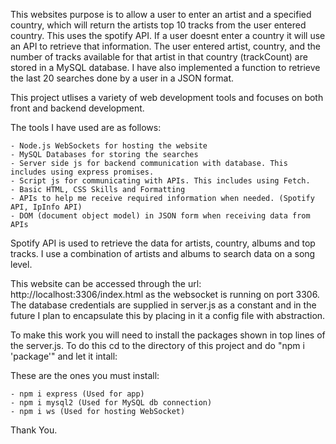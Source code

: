 
This websites purpose is to allow a user to enter an artist and a specified country, which will return the artists top 10 tracks from the user entered country. 
This uses the spotify API.
If a user doesnt enter a country it will use an API to retrieve that information.
The user entered artist, country, and the number of tracks available for that artist in that country (trackCount) are stored in a MySQL database.
I have also implemented a function to retrieve the last 20 searches done by a user in a JSON format.

This project utlises a variety of web development tools and focuses on both front and backend development.

The tools I have used are as follows:

	- Node.js WebSockets for hosting the website
	- MySQL Databases for storing the searches
	- Server side js for backend communication with database. This includes using express promises.
	- Script js for communicating with APIs. This includes using Fetch.
	- Basic HTML, CSS Skills and Formatting
	- APIs to help me receive required information when needed. (Spotify API, IpInfo API)
	- DOM (document object model) in JSON form when receiving data from APIs

Spotify API is used to retrieve the data for artists, country, albums and top tracks. I use a combination of artists and albums to search data on a song level.

This website can be accessed through the url: http://localhost:3306/index.html as the websocket is running on port 3306.
The database credentials are supplied in server.js as a constant and in the future I plan to encapsulate this by placing in it a config file with abstraction.

To make this work you will need to install the packages shown in top lines of the server.js.
To do this cd to the directory of this project and do "npm i 'package'" and let it intall:

These are the ones you must install:

	- npm i express (Used for app)
	- npm i mysql2 (Used for MySQL db connection)
	- npm i ws (Used for hosting WebSocket)
	

Thank You.
